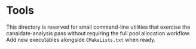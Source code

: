 # Tools

This directory is reserved for small command-line utilities that exercise the
canaidate-analysis pass without requiring the full pool allocation workflow.
Add new executables alongside `CMakeLists.txt` when ready.
